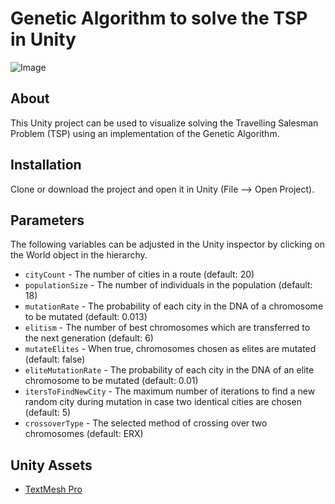 # Genetic Algorithm to solve the TSP in Unity

![Image](https://github.com/jonasstr/Genetic-Algorithm-TSP-Unity/blob/master/images/tsp.PNG)

## About
This Unity project can be used to visualize solving the Travelling Salesman Problem (TSP) using an implementation of the Genetic Algorithm.

## Installation
Clone or download the project and open it in Unity (File --> Open Project).

## Parameters
The following variables can be adjusted in the Unity inspector by clicking on the World object in the hierarchy.

- `cityCount` - The number of cities in a route (default: 20)  
- `populationSize` - The number of individuals in the population (default: 18)  
- `mutationRate` - The probability of each city in the DNA of a chromosome to be mutated (default: 0.013)  
- `elitism` - The number of best chromosomes which are transferred to the next generation (default: 6)  
- `mutateElites` - When true, chromosomes chosen as elites are mutated (default: false)  
- `eliteMutationRate` - The probability of each city in the DNA of an elite chromosome to be mutated (default: 0.01)  
- `itersToFindNewCity` - The maximum number of iterations to find a new random city during mutation in case two identical cities are chosen (default: 5)  
- `crossoverType` - The selected method of crossing over two chromosomes (default: ERX)  

## Unity Assets
- [TextMesh Pro](https://assetstore.unity.com/packages/essentials/beta-projects/textmesh-pro-84126)
